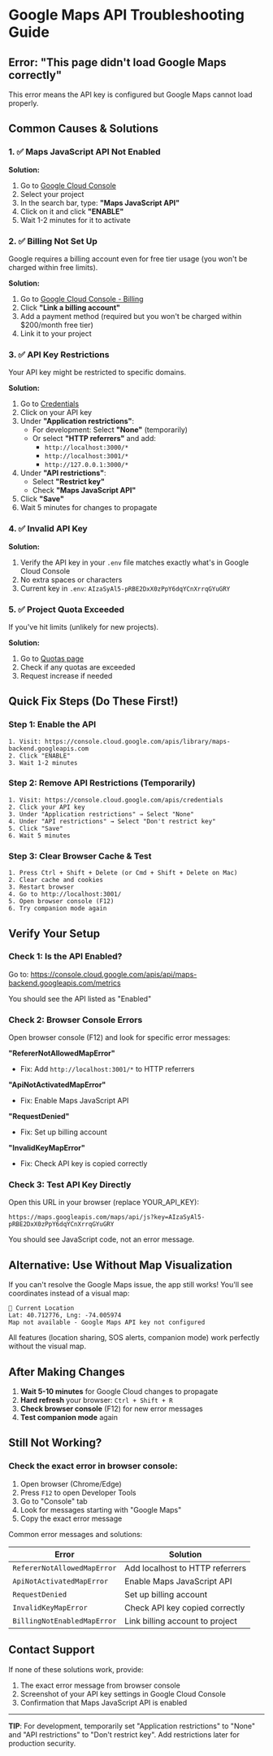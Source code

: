 # Google Maps API Troubleshooting Guide

## Error: "This page didn't load Google Maps correctly"

This error means the API key is configured but Google Maps cannot load properly.

## Common Causes & Solutions

### 1. ✅ **Maps JavaScript API Not Enabled**

**Solution:**
1. Go to [Google Cloud Console](https://console.cloud.google.com/)
2. Select your project
3. In the search bar, type: **"Maps JavaScript API"**
4. Click on it and click **"ENABLE"**
5. Wait 1-2 minutes for it to activate

### 2. ✅ **Billing Not Set Up**

Google requires a billing account even for free tier usage (you won't be charged within free limits).

**Solution:**
1. Go to [Google Cloud Console - Billing](https://console.cloud.google.com/billing)
2. Click **"Link a billing account"**
3. Add a payment method (required but you won't be charged within $200/month free tier)
4. Link it to your project

### 3. ✅ **API Key Restrictions**

Your API key might be restricted to specific domains.

**Solution:**
1. Go to [Credentials](https://console.cloud.google.com/apis/credentials)
2. Click on your API key
3. Under **"Application restrictions"**:
   - For development: Select **"None"** (temporarily)
   - Or select **"HTTP referrers"** and add:
     - `http://localhost:3000/*`
     - `http://localhost:3001/*`
     - `http://127.0.0.1:3000/*`
4. Under **"API restrictions"**:
   - Select **"Restrict key"**
   - Check **"Maps JavaScript API"**
5. Click **"Save"**
6. Wait 5 minutes for changes to propagate

### 4. ✅ **Invalid API Key**

**Solution:**
1. Verify the API key in your `.env` file matches exactly what's in Google Cloud Console
2. No extra spaces or characters
3. Current key in `.env`: `AIzaSyAl5-pRBE2DxX0zPpY6dqYCnXrrqGYuGRY`

### 5. ✅ **Project Quota Exceeded**

If you've hit limits (unlikely for new projects).

**Solution:**
1. Go to [Quotas page](https://console.cloud.google.com/apis/api/maps-backend.googleapis.com/quotas)
2. Check if any quotas are exceeded
3. Request increase if needed

## Quick Fix Steps (Do These First!)

### Step 1: Enable the API
```
1. Visit: https://console.cloud.google.com/apis/library/maps-backend.googleapis.com
2. Click "ENABLE"
3. Wait 1-2 minutes
```

### Step 2: Remove API Restrictions (Temporarily)
```
1. Visit: https://console.cloud.google.com/apis/credentials
2. Click your API key
3. Under "Application restrictions" → Select "None"
4. Under "API restrictions" → Select "Don't restrict key"
5. Click "Save"
6. Wait 5 minutes
```

### Step 3: Clear Browser Cache & Test
```
1. Press Ctrl + Shift + Delete (or Cmd + Shift + Delete on Mac)
2. Clear cache and cookies
3. Restart browser
4. Go to http://localhost:3001/
5. Open browser console (F12)
6. Try companion mode again
```

## Verify Your Setup

### Check 1: Is the API Enabled?
Go to: https://console.cloud.google.com/apis/api/maps-backend.googleapis.com/metrics

You should see the API listed as "Enabled"

### Check 2: Browser Console Errors
Open browser console (F12) and look for specific error messages:

**"RefererNotAllowedMapError"**
- Fix: Add `http://localhost:3001/*` to HTTP referrers

**"ApiNotActivatedMapError"**
- Fix: Enable Maps JavaScript API

**"RequestDenied"**
- Fix: Set up billing account

**"InvalidKeyMapError"**
- Fix: Check API key is copied correctly

### Check 3: Test API Key Directly
Open this URL in your browser (replace YOUR_API_KEY):
```
https://maps.googleapis.com/maps/api/js?key=AIzaSyAl5-pRBE2DxX0zPpY6dqYCnXrrqGYuGRY
```

You should see JavaScript code, not an error message.

## Alternative: Use Without Map Visualization

If you can't resolve the Google Maps issue, the app still works! You'll see coordinates instead of a visual map:

```
📍 Current Location
Lat: 40.712776, Lng: -74.005974
Map not available - Google Maps API key not configured
```

All features (location sharing, SOS alerts, companion mode) work perfectly without the visual map.

## After Making Changes

1. **Wait 5-10 minutes** for Google Cloud changes to propagate
2. **Hard refresh** your browser: `Ctrl + Shift + R`
3. **Check browser console** (F12) for new error messages
4. **Test companion mode** again

## Still Not Working?

### Check the exact error in browser console:

1. Open browser (Chrome/Edge)
2. Press `F12` to open Developer Tools
3. Go to "Console" tab
4. Look for messages starting with "Google Maps"
5. Copy the exact error message

Common error messages and solutions:

| Error | Solution |
|-------|----------|
| `RefererNotAllowedMapError` | Add localhost to HTTP referrers |
| `ApiNotActivatedMapError` | Enable Maps JavaScript API |
| `RequestDenied` | Set up billing account |
| `InvalidKeyMapError` | Check API key copied correctly |
| `BillingNotEnabledMapError` | Link billing account to project |

## Contact Support

If none of these solutions work, provide:
1. The exact error message from browser console
2. Screenshot of your API key settings in Google Cloud Console
3. Confirmation that Maps JavaScript API is enabled

---

**TIP**: For development, temporarily set "Application restrictions" to "None" and "API restrictions" to "Don't restrict key". Add restrictions later for production security.
